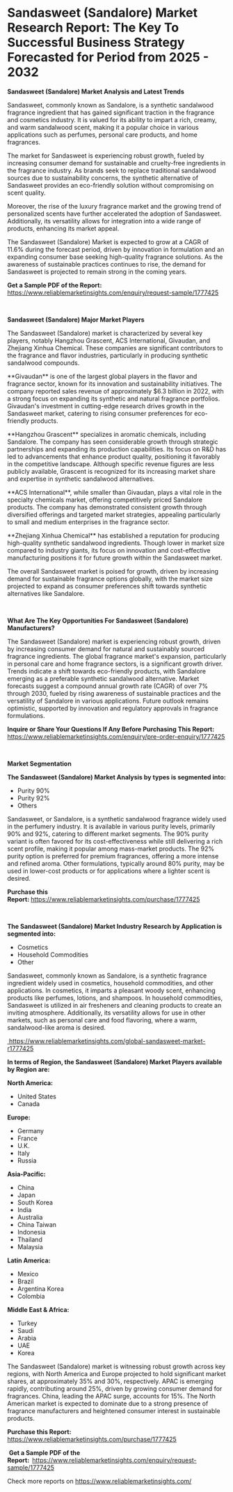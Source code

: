 <p><h1>Sandasweet (Sandalore) Market Research Report: The Key To Successful Business Strategy Forecasted for Period from 2025 - 2032</h1></p><p><strong>Sandasweet (Sandalore) Market Analysis and Latest Trends</strong></p>
<p><p>Sandasweet, commonly known as Sandalore, is a synthetic sandalwood fragrance ingredient that has gained significant traction in the fragrance and cosmetics industry. It is valued for its ability to impart a rich, creamy, and warm sandalwood scent, making it a popular choice in various applications such as perfumes, personal care products, and home fragrances. </p><p>The market for Sandasweet is experiencing robust growth, fueled by increasing consumer demand for sustainable and cruelty-free ingredients in the fragrance industry. As brands seek to replace traditional sandalwood sources due to sustainability concerns, the synthetic alternative of Sandasweet provides an eco-friendly solution without compromising on scent quality.</p><p>Moreover, the rise of the luxury fragrance market and the growing trend of personalized scents have further accelerated the adoption of Sandasweet. Additionally, its versatility allows for integration into a wide range of products, enhancing its market appeal.</p><p>The Sandasweet (Sandalore) Market is expected to grow at a CAGR of 11.6% during the forecast period, driven by innovation in formulation and an expanding consumer base seeking high-quality fragrance solutions. As the awareness of sustainable practices continues to rise, the demand for Sandasweet is projected to remain strong in the coming years.</p></p>
<p><strong>Get a Sample PDF of the Report:&nbsp;</strong> <a href="https://www.reliablemarketinsights.com/enquiry/request-sample/1777425?utm_campaign=1937&utm_medium=2&utm_source=Github&utm_content=ia&utm_term=03042025&utm_id=sandasweet-sandalore">https://www.reliablemarketinsights.com/enquiry/request-sample/1777425</a></p>
<p>&nbsp;</p>
<p><strong>Sandasweet (Sandalore) Major Market Players</strong></p>
<p><p>The Sandasweet (Sandalore) market is characterized by several key players, notably Hangzhou Grascent, ACS International, Givaudan, and Zhejiang Xinhua Chemical. These companies are significant contributors to the fragrance and flavor industries, particularly in producing synthetic sandalwood compounds.</p><p>**Givaudan** is one of the largest global players in the flavor and fragrance sector, known for its innovation and sustainability initiatives. The company reported sales revenue of approximately $6.3 billion in 2022, with a strong focus on expanding its synthetic and natural fragrance portfolios. Givaudan's investment in cutting-edge research drives growth in the Sandasweet market, catering to rising consumer preferences for eco-friendly products.</p><p>**Hangzhou Grascent** specializes in aromatic chemicals, including Sandalore. The company has seen considerable growth through strategic partnerships and expanding its production capabilities. Its focus on R&D has led to advancements that enhance product quality, positioning it favorably in the competitive landscape. Although specific revenue figures are less publicly available, Grascent is recognized for its increasing market share and expertise in synthetic sandalwood alternatives.</p><p>**ACS International**, while smaller than Givaudan, plays a vital role in the specialty chemicals market, offering competitively priced Sandalore products. The company has demonstrated consistent growth through diversified offerings and targeted market strategies, appealing particularly to small and medium enterprises in the fragrance sector.</p><p>**Zhejiang Xinhua Chemical** has established a reputation for producing high-quality synthetic sandalwood ingredients. Though lower in market size compared to industry giants, its focus on innovation and cost-effective manufacturing positions it for future growth within the Sandasweet market.</p><p>The overall Sandasweet market is poised for growth, driven by increasing demand for sustainable fragrance options globally, with the market size projected to expand as consumer preferences shift towards synthetic alternatives like Sandalore.</p></p>
<p>&nbsp;</p>
<p><strong>What Are The Key Opportunities For Sandasweet (Sandalore) Manufacturers?</strong></p>
<p><p>The Sandasweet (Sandalore) market is experiencing robust growth, driven by increasing consumer demand for natural and sustainably sourced fragrance ingredients. The global fragrance market's expansion, particularly in personal care and home fragrance sectors, is a significant growth driver. Trends indicate a shift towards eco-friendly products, with Sandalore emerging as a preferable synthetic sandalwood alternative. Market forecasts suggest a compound annual growth rate (CAGR) of over 7% through 2030, fueled by rising awareness of sustainable practices and the versatility of Sandalore in various applications. Future outlook remains optimistic, supported by innovation and regulatory approvals in fragrance formulations.</p></p>
<p><strong>Inquire or Share Your Questions If Any Before Purchasing This Report:</strong> <a href="https://www.reliablemarketinsights.com/enquiry/pre-order-enquiry/1777425?utm_campaign=1937&utm_medium=2&utm_source=Github&utm_content=ia&utm_term=03042025&utm_id=sandasweet-sandalore">https://www.reliablemarketinsights.com/enquiry/pre-order-enquiry/1777425</a></p>
<p>&nbsp;</p>
<p><strong>Market Segmentation</strong></p>
<p><strong>The Sandasweet (Sandalore) Market Analysis by types is segmented into:</strong></p>
<p><ul><li>Purity 90%</li><li>Purity 92%</li><li>Others</li></ul></p>
<p><p>Sandasweet, or Sandalore, is a synthetic sandalwood fragrance widely used in the perfumery industry. It is available in various purity levels, primarily 90% and 92%, catering to different market segments. The 90% purity variant is often favored for its cost-effectiveness while still delivering a rich scent profile, making it popular among mass-market products. The 92% purity option is preferred for premium fragrances, offering a more intense and refined aroma. Other formulations, typically around 80% purity, may be used in lower-cost products or for applications where a lighter scent is desired.</p></p>
<p><strong>Purchase this Report:&nbsp;</strong><a href="https://www.reliablemarketinsights.com/purchase/1777425?utm_campaign=1937&utm_medium=2&utm_source=Github&utm_content=ia&utm_term=03042025&utm_id=sandasweet-sandalore">https://www.reliablemarketinsights.com/purchase/1777425</a></p>
<p>&nbsp;</p>
<p><strong>The Sandasweet (Sandalore) Market Industry Research by Application is segmented into:</strong></p>
<p><ul><li>Cosmetics</li><li>Household Commodities</li><li>Other</li></ul></p>
<p><p>Sandasweet, commonly known as Sandalore, is a synthetic fragrance ingredient widely used in cosmetics, household commodities, and other applications. In cosmetics, it imparts a pleasant woody scent, enhancing products like perfumes, lotions, and shampoos. In household commodities, Sandasweet is utilized in air fresheners and cleaning products to create an inviting atmosphere. Additionally, its versatility allows for use in other markets, such as personal care and food flavoring, where a warm, sandalwood-like aroma is desired.</p></p>
<p><a href="https://www.reliablemarketinsights.com/global-sandasweet-market-r1777425?utm_campaign=1937&utm_medium=2&utm_source=Github&utm_content=ia&utm_term=03042025&utm_id=sandasweet-sandalore">&nbsp;https://www.reliablemarketinsights.com/global-sandasweet-market-r1777425</a></p>
<p><strong>In terms of Region, the Sandasweet (Sandalore) Market Players available by Region are:</strong></p>
<p>
    <p> <strong> North America: </strong>
        <ul>
            <li>United States</li>
            <li>Canada</li>
        </ul>
        </p> 
    <p> <strong> Europe: </strong>
        <ul>
            <li>Germany</li>
            <li>France</li>
            <li>U.K.</li>
            <li>Italy</li>
            <li>Russia</li>
        </ul>
        </p> 
    <p> <strong> Asia-Pacific: </strong>
        <ul>
            <li>China</li>
            <li>Japan</li>
            <li>South Korea</li>
            <li>India</li>
            <li>Australia</li>
            <li>China Taiwan</li>
            <li>Indonesia</li>
            <li>Thailand</li>
            <li>Malaysia</li>
        </ul>
        </p> 
    <p> <strong> Latin America: </strong>
        <ul>
            <li>Mexico</li>
            <li>Brazil</li>
            <li>Argentina Korea</li>
            <li>Colombia</li>
        </ul>
        </p> 
    <p> <strong> Middle East & Africa: </strong>
        <ul>
            <li>Turkey</li>
            <li>Saudi</li>
            <li>Arabia</li>
            <li>UAE</li>
            <li>Korea</li>
        </ul>
    </p>
    </p>
<p><p>The Sandasweet (Sandalore) market is witnessing robust growth across key regions, with North America and Europe projected to hold significant market shares, at approximately 35% and 30%, respectively. APAC is emerging rapidly, contributing around 25%, driven by growing consumer demand for fragrances. China, leading the APAC surge, accounts for 15%. The North American market is expected to dominate due to a strong presence of fragrance manufacturers and heightened consumer interest in sustainable products.</p></p>
<p><strong>Purchase this Report: </strong><a href="https://www.reliablemarketinsights.com/purchase/1777425?utm_campaign=1937&utm_medium=2&utm_source=Github&utm_content=ia&utm_term=03042025&utm_id=sandasweet-sandalore">https://www.reliablemarketinsights.com/purchase/1777425</a></p>
<p>&nbsp;<strong>Get a Sample PDF of the Report:&nbsp;&nbsp;</strong><a href="https://www.reliablemarketinsights.com/enquiry/request-sample/1777425?utm_campaign=1937&utm_medium=2&utm_source=Github&utm_content=ia&utm_term=03042025&utm_id=sandasweet-sandalore">https://www.reliablemarketinsights.com/enquiry/request-sample/1777425</a></p>
<p><strong></strong></p>
<p>Check more reports on <a href="https://www.reliablemarketinsights.com/?utm_campaign=1937&utm_medium=2&utm_source=Github&utm_content=ia&utm_term=03042025&utm_id=sandasweet-sandalore">https://www.reliablemarketinsights.com/</a></p>
